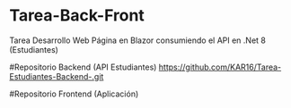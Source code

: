 # Tarea-Back-Front
Tarea Desarrollo Web Página en Blazor consumiendo el API en .Net 8 (Estudiantes)

#Repositorio Backend (API Estudiantes)
https://github.com/KAR16/Tarea-Estudiantes-Backend-.git


#Repositorio Frontend (Aplicación)
